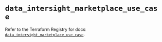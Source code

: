 # `data_intersight_marketplace_use_case`

Refer to the Terraform Registry for docs: [`data_intersight_marketplace_use_case`](https://registry.terraform.io/providers/ciscodevnet/intersight/1.0.71/docs/data-sources/marketplace_use_case).

